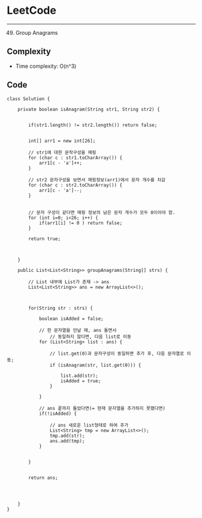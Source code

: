 [//]: # (# Intuition)
<!-- Describe your first thoughts on how to solve this problem. -->


# LeetCode
___
49. Group Anagrams


[//]: # (## Approach)

[//]: # ()
[//]: # (<!-- Describe your approach to solving the problem. -->)

## Complexity

- Time complexity: O(n^3)   

[//]: # (<!-- Add your time complexity here, e.g. $$O&#40;n&#41;$$ -->)

[//]: # ()
[//]: # ([//]: # &#40;- Space complexity:&#41;)
[//]: # (<!-- Add your space complexity here, e.g. $$O&#40;n&#41;$$ -->)

## Code
```
class Solution {

    private boolean isAnagram(String str1, String str2) {


        if(str1.length() != str2.length()) return false;


        int[] arr1 = new int[26];

        // str1에 대한 문작구성을 매핑
        for (char c : str1.toCharArray()) {
            arr1[c - 'a']++;
        }

        // str2 문자구성을 보면서 매핑정보(arr1)에서 문자 개수를 차감
        for (char c : str2.toCharArray()) {
            arr1[c - 'a']--;
        }


        // 문자 구성이 같다면 매핑 정보의 남은 문자 개수가 모두 0이어야 함.
        for (int i=0; i<26; i++) {
            if(arr1[i] != 0 ) return false;
        }

        return true;



    }

    public List<List<String>> groupAnagrams(String[] strs) {
        
        // List 내부에 List가 존재 -> ans
        List<List<String>> ans = new ArrayList<>();



        for(String str : strs) {

            boolean isAdded = false;

            // 한 문자열을 만날 때, ans 돌면서
                // 동일하지 않다면, 다음 list로 이동
            for (List<String> list : ans) {

                // list.get(0)과 문자구성이 동일하면 추가 후, 다음 문자열로 이동;
                if (isAnagram(str, list.get(0))) {

                    list.add(str);
                    isAdded = true;
                }

            }

            // ans 끝까지 돌았다면(= 현재 문자열을 추가하지 못했다면)
            if(!isAdded) {

                // ans 새로운 list형태로 하여 추가
                List<String> tmp = new ArrayList<>();
                tmp.add(str);
                ans.add(tmp);
            }


        }


        return ans;

        
        
        
    }
}
```